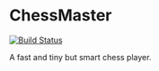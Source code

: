# ChessMaster
[![Build Status](https://travis-ci.org/HuajiStudio/ChessMaster.svg?branch=master)](https://travis-ci.org/HuajiStudio/ChessMaster)

A fast and tiny but smart chess player.
